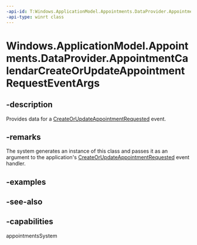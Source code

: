 ```yaml
---
-api-id: T:Windows.ApplicationModel.Appointments.DataProvider.AppointmentCalendarCreateOrUpdateAppointmentRequestEventArgs
-api-type: winrt class
---
```


<!-- Class syntax.
public class AppointmentCalendarCreateOrUpdateAppointmentRequestEventArgs : Windows.ApplicationModel.Appointments.DataProvider.IAppointmentCalendarCreateOrUpdateAppointmentRequestEventArgs
-->

# Windows.ApplicationModel.Appointments.DataProvider.AppointmentCalendarCreateOrUpdateAppointmentRequestEventArgs

## -description
Provides data for a [CreateOrUpdateAppointmentRequested](appointmentdataproviderconnection_createorupdateappointmentrequested.md) event.

## -remarks
The system generates an instance of this class and passes it as an argument to the application's [CreateOrUpdateAppointmentRequested](appointmentdataproviderconnection_createorupdateappointmentrequested.md) event handler.

## -examples

## -see-also

## -capabilities
appointmentsSystem
